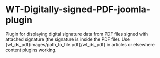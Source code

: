 # WT-Digitally-signed-PDF-joomla-plugin
Plugin for displaying digital signature data from PDF files signed with attached signature (the signature is inside the PDF file).  Use {wt_ds_pdf}images/path_to_file.pdf{/wt_ds_pdf} in articles or elsewhere content plugins working.

